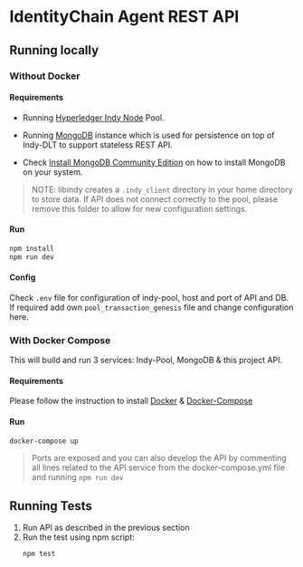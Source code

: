 # IdentityChain Agent REST API

## Running locally

### Without Docker

#### Requirements

- Running [Hyperledger Indy Node] Pool.

- Running [MongoDB] instance which is used for persistence on top of
Indy-DLT to support stateless REST API.

- Check [Install MongoDB Community Edition] on how to install MongoDB
on your system.

> NOTE: libindy creates a `.indy_client` directory in your home directory
to store data. If API does not connect correctly to the pool, please
remove this folder to allow for new configuration settings.

#### Run

```bash
npm install
npm run dev
```

#### Config

Check `.env` file for configuration of indy-pool, host and port of API
and DB. If required add own `pool_transaction_genesis` file and change
configuration here.

### With Docker Compose

This will build and run 3 services: Indy-Pool, MongoDB & this project API.

#### Requirements

Please follow the instruction to install [Docker] & [Docker-Compose]

#### Run

```bash
docker-compose up
```

> Ports are exposed and you can also develop the API by commenting all lines
related to the API service from the docker-compose.yml file and running
`npm run dev`

## Running Tests

1. Run API as described in the previous section
1. Run the test using npm script:
    ```bash
    npm test
    ```

[Docker]: https://docs.docker.com/install/
[Docker-Compose]: https://docs.docker.com/compose/install/
[Hyperledger Indy Node]: https://github.com/hyperledger/indy-node
[MongoDB]: https://www.mongodb.com/
[Install MongoDB Community Edition]:
  https://docs.mongodb.com/manual/administration/install-community/
